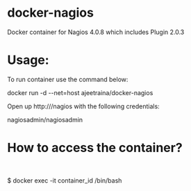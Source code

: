 <h1>docker-nagios</h1>

Docker container for Nagios 4.0.8 which includes Plugin 2.0.3<br>

<h1>Usage:</h1>

To run container use the command below:<br>

docker run -d --net=host ajeetraina/docker-nagios<br>

Open up http://<ip>/nagios with the following credentials:<br>

nagiosadmin/nagiosadmin<br>

<h1>How to access the container?</h1><br>

$ docker exec -it container_id  /bin/bash
